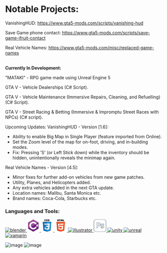# <b>Notable Projects:</b>

VanishingHUD:
  https://www.gta5-mods.com/scripts/vanishing-hud

Save Game phone contact:
  https://www.gta5-mods.com/scripts/save-game-ifruit-contact

Real Vehicle Names: 
  https://www.gta5-mods.com/misc/replaced-game-names

<br>
<b>Currently In Development: </b>

"MATAKI" - RPG game made using Unreal Engine 5

GTA V - Vehicle Dealerships (C# Script). 

GTA V - Vehicle Maintenance (Immersive Repairs, Cleaning, and Refuelling) (C# Script). 

GTA V - Street Racing & Betting (Immersive & Impromptu Street Races with NPCs) (C# script). 

Upcoming Updates: 
VanishingHUD - Version [1.6]: 
- Ability to enable Big Map in Single Player (feature imported from Online).
- Set the Zoom level of the map for on-foot, driving, and in-building modes. 
- Fix: Pressing 'S' (or Left Stick down) while the inventory should be hidden, unintentionally reveals the minimap again. 

Real Vehicle Names - Version [4.5]:
- Minor fixes for further add-on vehicles from new game patches. 
- Utility, Planes, and Helicopters added. 
- Any extra vehicles added in the next GTA update.
- Location names: Malibu, Santa Monica etc.
- Brand names: Coca-Cola, Starbucks etc. 

<h3 align="left">Languages and Tools:</h3>
<p align="left"> <a href="https://www.blender.org/" target="_blank" rel="noreferrer"> <img src="https://download.blender.org/branding/community/blender_community_badge_white.svg" alt="blender" width="40" height="40"/> </a> <a href="https://www.w3schools.com/cs/" target="_blank" rel="noreferrer"> <img src="https://raw.githubusercontent.com/devicons/devicon/master/icons/csharp/csharp-original.svg" alt="csharp" width="40" height="40"/> </a> <a href="https://www.w3schools.com/css/" target="_blank" rel="noreferrer"> <img src="https://raw.githubusercontent.com/devicons/devicon/master/icons/css3/css3-original-wordmark.svg" alt="css3" width="40" height="40"/> </a> <a href="https://www.w3.org/html/" target="_blank" rel="noreferrer"> <img src="https://raw.githubusercontent.com/devicons/devicon/master/icons/html5/html5-original-wordmark.svg" alt="html5" width="40" height="40"/> </a> <a href="https://www.adobe.com/in/products/illustrator.html" target="_blank" rel="noreferrer"> <img src="https://www.vectorlogo.zone/logos/adobe_illustrator/adobe_illustrator-icon.svg" alt="illustrator" width="40" height="40"/> </a> <a href="https://www.photoshop.com/en" target="_blank" rel="noreferrer"> <img src="https://raw.githubusercontent.com/devicons/devicon/master/icons/photoshop/photoshop-line.svg" alt="photoshop" width="40" height="40"/> </a> <a href="https://unity.com/" target="_blank" rel="noreferrer"> <img src="https://www.vectorlogo.zone/logos/unity3d/unity3d-icon.svg" alt="unity" width="40" height="40"/> </a> <a href="https://unrealengine.com/" target="_blank" rel="noreferrer"> <img src="https://raw.githubusercontent.com/kenangundogan/fontisto/036b7eca71aab1bef8e6a0518f7329f13ed62f6b/icons/svg/brand/unreal-engine.svg" alt="unreal" width="40" height="40"/> </a> <a href="https://dotnet.microsoft.com/apps/xamarin" target="_blank" rel="noreferrer"> <img src="https://raw.githubusercontent.com/detain/svg-logos/780f25886640cef088af994181646db2f6b1a3f8/svg/xamarin.svg" alt="xamarin" width="40" height="40"/> </a> </p>

![image](https://github.com/sonny-dev/sonny-dev/assets/54631241/8659cad1-de8a-465a-b89a-f947cad015ce)
![image](https://github.com/sonny-dev/sonny-dev/assets/54631241/d46e55f2-c5ee-462b-b57e-f43f58afae26)
